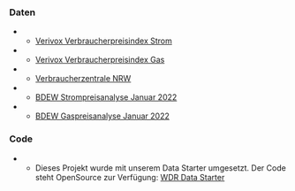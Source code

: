### Daten

- - [Verivox Verbraucherpreisindex Strom](https://www.verivox.de/strom/verbraucherpreisindex/)
- - [Verivox Verbraucherpreisindex Gas](https://www.verivox.de/gas/verbraucherpreisindex/)
- - [Verbraucherzentrale NRW](https://www.verbraucherzentrale.nrw/)
- - [BDEW Strompreisanalyse Januar 2022](https://www.bdew.de/media/documents/220124_BDEW-Strompreisanalyse_Januar_2022_24.01.2022_final.pdf)
- - [BDEW Gaspreisanalyse Januar 2022](https://www.bdew.de/media/documents/220124_BDEW-Gaspreisanalyse_Januar_2022_24.01.2022_final_YTK8Nlb.pdf)

### Code

- - Dieses Projekt wurde mit unserem Data Starter umgesetzt. Der Code steht OpenSource zur Verfügung: [WDR Data Starter](https://github.com/wdr-data/starter/)
